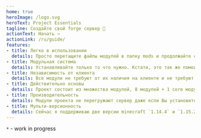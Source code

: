 ```yaml
---
home: true
heroImage: /logo.svg
heroText: Project Essentials
tagline: Создайте свой forge сервер 🎉
actionText: Начать →
actionLink: /ru/guide/
features:
- title: Легко в использовании
  details: Просто перетащите файлы модулей в папку mods и продолжайте создавать сервер.
- title: Модульная система
  details: Устанавливайте только то что нужно. Кстати, это так же помогает снизить нагрузку на сервер.
- title: Независимость от клиента
  details: Все модули не требуют от их наличия на клиенте и не требуют ресурс-паков с локализацией.
- title: Действительно основы
  details: Проект состоит из множества модулей, 8 модулей + 1 core модуль + 2 WIP* модуля.
- title: Производительность
  details: Модули проекта не перегружают сервер даже если Вы установите все (9) модулей.
- title: Мульти-версионность
  details: Сейчас я поддерживаю две версии minecraft `1.14.4` и `1.15.2` c использованием Forge. И я буду поддерживать больше версий.
---
```


`*` - work in progress
